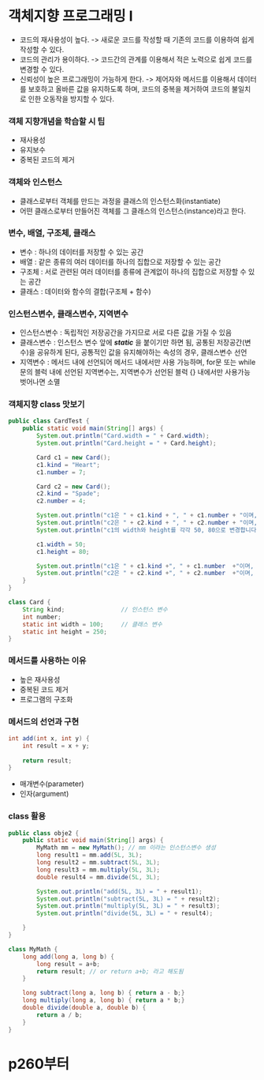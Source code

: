 # 객체지향 프로그래밍 I

- 코드의 재사용성이 높다. -> 새로운 코드를 작성할 때 기존의 코드를 이용하여 쉽게 작성할 수 있다.
- 코드의 관리가 용이하다. -> 코드간의 관계를 이용해서 적은 노력으로 쉽게 코드를 변경할 수 있다.
- 신뢰성이 높은 프로그래밍이 가능하게 한다. -> 제어자와 메서드를 이용해서 데이터를 보호하고 올바른 값을 유지하도록 하며, 코드의 중복을 제거하여 코드의 불일치로 인한 오동작을 방지할 수 있다.


### 객체 지향개념을 학습할 시 팁
- 재사용성
- 유지보수
- 중복된 코드의 제거

### 객체와 인스턴스
- 클래스로부터 객체를 만드는 과정을 클래스의 인스턴스화(instantiate)
- 어떤 클래스로부터 만들어진 객체를 그 클래스의 인스턴스(instance)라고 한다.

### 변수, 배열, 구조체, 클래스

- 변수 : 하나의 데이터를 저장할 수 있는 공간
- 배열 :  같은 종류의 여러 데이터를 하나의 집합으로 저장할 수 있는 공간
- 구조체 : 서로 관련된 여러 데이터를 종류에 관계없이 하나의 집합으로 저장할 수 있는 공간
- 클래스 : 데이터와 함수의 결합(구조체 + 함수)

### 인스턴스변수, 클래스변수, 지역변수

- 인스턴스변수 : 독립적인 저장공간을 가지므로 서로 다른 값을 가질 수 있음
- 클래스변수 : 인스턴스 변수 앞에 ***static*** 을 붙이기만 하면 됨, 공통된 저장공간(변수)을 공유하게 된다, 공통적인 값을 유지해야하는 속성의 경우, 클래스변수 선언
- 지역변수 : 메서드 내에 선언되어 메서드 내에서만 사용 가능하며, for문 또는 while문의 블럭 내에 선언된 지역변수는, 지역변수가 선언된 블럭 {} 내에서만 사용가능 벗어나면 소멸

### 객체지향 class 맛보기
~~~java
public class CardTest {
    public static void main(String[] args) {
        System.out.println("Card.width = " + Card.width);
        System.out.println("Card.height = " + Card.height);

        Card c1 = new Card();
        c1.kind = "Heart";
        c1.number = 7;

        Card c2 = new Card();
        c2.kind = "Spade";
        c2.number = 4;

        System.out.println("c1은 " + c1.kind + ", " + c1.number + "이며, 크기는 (" + c1.width + ", " + c1.height + ") ");
        System.out.println("c2은 " + c2.kind + ", " + c2.number + "이며, 크기는 (" + c2.width + ", " + c2.height + ") ");
        System.out.println("c1의 width와 height를 각각 50, 80으로 변경합니다.");

        c1.width = 50;
        c1.height = 80;

        System.out.println("c1은 " + c1.kind +", " + c1.number  +"이며, 크기는 (" + c1.width + ", " + c1.height + ") ");
        System.out.println("c2은 " + c2.kind +", " + c2.number  +"이며, 크기는 (" + c2.width + ", " + c2.height + ") ");
    }
}

class Card {
    String kind;                // 인스턴스 변수
    int number;
    static int width = 100;     // 클래스 변수
    static int height = 250;
}
~~~

### 메서드를 사용하는 이유

- 높은 재사용성
- 중복된 코드 제거
- 프로그램의 구조화

### 메서드의 선언과 구현

~~~java
int add(int x, int y) {
    int result = x + y;
    
    return result;
}
~~~


- 매개변수(parameter)
- 인자(argument)

### class 활용

~~~java
public class obje2 {
    public static void main(String[] args) {
        MyMath mm = new MyMath(); // mm 이라는 인스턴스변수 생성
        long result1 = mm.add(5L, 3L);
        long result2 = mm.subtract(5L, 3L);
        long result3 = mm.multiply(5L, 3L);
        double result4 = mm.divide(5L, 3L);

        System.out.println("add(5L, 3L) = " + result1);
        System.out.println("subtract(5L, 3L) = " + result2);
        System.out.println("multiply(5L, 3L) = " + result3);
        System.out.println("divide(5L, 3L) = " + result4);

    }
}

class MyMath {
    long add(long a, long b) {
        long result = a+b;
        return result; // or return a+b; 라고 해도됨
    }

    long subtract(long a, long b) { return a - b;}
    long multiply(long a, long b) { return a * b;}
    double divide(double a, double b) {
        return a / b;
    }
}
~~~

# p260부터 





